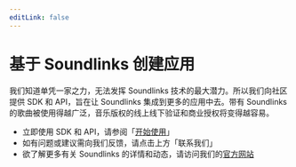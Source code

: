 ```yaml
---
editLink: false
---
```


# 基于 Soundlinks 创建应用

我们知道单凭一家之力，无法发挥 Soundlinks 技术的最大潜力。所以我们向社区提供 SDK 和 API，旨在让 Soundlinks 集成到更多的应用中去。带有 Soundlinks 的歌曲被使用得越广泛，音乐版权的线上线下验证和商业授权将变得越容易。

- 立即使用 SDK 和 API，请参阅「[开始使用](/introduction/)」
- 如有问题或建议需向我们反馈，请点击上方「联系我们」
- 欲了解更多有关 Soundlinks 的详情和动态，请访问我们的[官方网站](https://soundlinks.net)
